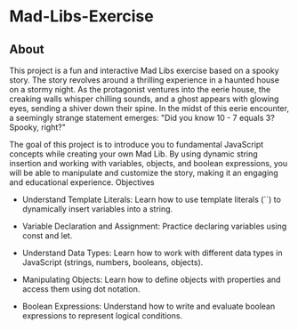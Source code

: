 # Mad-Libs-Exercise

## About

This project is a fun and interactive Mad Libs exercise based on a spooky story. The story revolves around a thrilling experience in a haunted house on a stormy night. As the protagonist ventures into the eerie house, the creaking walls whisper chilling sounds, and a ghost appears with glowing eyes, sending a shiver down their spine. In the midst of this eerie encounter, a seemingly strange statement emerges: "Did you know 10 - 7 equals 3? Spooky, right?"

The goal of this project is to introduce you to fundamental JavaScript concepts while creating your own Mad Lib. By using dynamic string insertion and working with variables, objects, and boolean expressions, you will be able to manipulate and customize the story, making it an engaging and educational experience.
Objectives

- Understand Template Literals: Learn how to use template literals (``) to dynamically insert variables into a string.

- Variable Declaration and Assignment: Practice declaring variables using const and let.

- Understand Data Types: Learn how to work with different data types in JavaScript (strings, numbers, booleans, objects).

- Manipulating Objects: Learn how to define objects with properties and access them using dot notation.

- Boolean Expressions: Understand how to write and evaluate boolean expressions to represent logical conditions.
